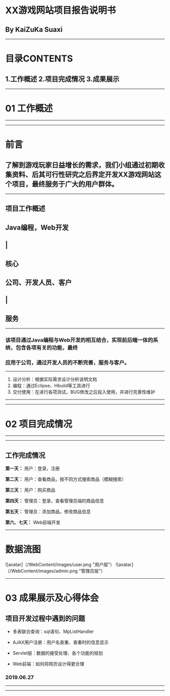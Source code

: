 # XX游戏网站项目报告说明书

By KaiZuKa Suaxi 
---
---

# 目录CONTENTS
1.工作概述
2.项目完成情况
3.成果展示
---
---


#   01 工作概述
---
---

#           前言
## 了解到游戏玩家日益增长的需求，我们小组通过初期收集资料、后其可行性研究之后界定开发XX游戏网站这个项目，最终服务于广大的用户群体。
---

## 项目工作概述
## Java编程，Web开发 
##       |
##       核心

## 公司、开发人员、客户
##        |
##       服务
---

### 该项目通过Java编程与Web开发的相互结合，实现前后端一体的系统，包含各项有关的功能，最终
### 应用于公司，通过开发人员的不断完善，服务与客户。    
---
1. 设计分析：根据实际需求设计分析说明文档
2. 编程：通过Eclipse、Hbuild等工具进行
3. 交付使用：在进行各项测试，BUG修改之后投入使用，并进行完善性维护

---
---


#   02 项目完成情况
---
---

## 工作完成情况

**第一天：** 用户：登录，注册

**第二天：** 用户：查看商品，按不同方式搜索商品（模糊搜索）

**第三天：** 用户：购买商品

**第四天：** 管理员：登录，查看管理员端的商品信息

**第五天：** 管理员：添加商品，修改商品信息

**第六、七天：** Web前端开发

---

# 数据流图
![avatar]（/WebContent/images/user.png "用户层"）
![avatar]（/WebContent/images/admin.png "管理员层"）

---

#   03 成果展示及心得体会

## 项目开发过程中遇到的问题

+ 多表联合查询：sql语句、MpListHandler

+ AJAX用户注册：用户名查重、查重时的信息显示

+ Servlet层：数据的接受处理、各个功能的规划

+ Web前端：如何将网页设计得更合理

###                                                2019.06.27
---
---
